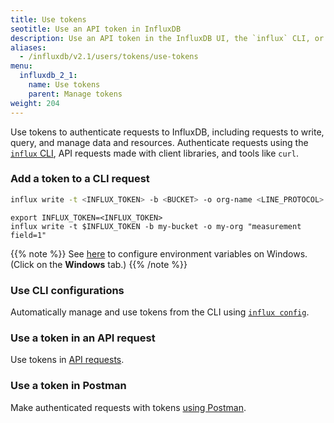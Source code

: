 ```yaml
---
title: Use tokens
seotitle: Use an API token in InfluxDB
description: Use an API token in the InfluxDB UI, the `influx` CLI, or the InfluxDB API.
aliases:
  - /influxdb/v2.1/users/tokens/use-tokens
menu:
  influxdb_2_1:
    name: Use tokens
    parent: Manage tokens
weight: 204
---
```


Use tokens to authenticate requests to InfluxDB, including requests to write, query, and manage data and resources.
Authenticate requests using the [`influx` CLI](/influxdb/v2.1/reference/cli/influx/), API requests made with client libraries, and tools like `curl`.

### Add a token to a CLI request

```sh
influx write -t <INFLUX_TOKEN> -b <BUCKET> -o org-name <LINE_PROTOCOL>
```

```
export INFLUX_TOKEN=<INFLUX_TOKEN>
influx write -t $INFLUX_TOKEN -b my-bucket -o my-org "measurement field=1"
```

{{% note %}}
See [here](/influxdb/v2.1/write-data/no-code/use-telegraf/auto-config/#configure-your-token-as-an-environment-variable)
to configure environment variables on Windows.
(Click on the **Windows** tab.)
{{% /note %}}

### Use CLI configurations

Automatically manage and use tokens from the CLI using [`influx config`](/influxdb/v2.1/reference/cli/influx/config/).

### Use a token in an API request

Use tokens in [API requests](/influxdb/v2.1/api-guide/api_intro/#authentication).

### Use a token in Postman

Make authenticated requests with tokens [using Postman](/influxdb/v2.1/api-guide/postman/).
